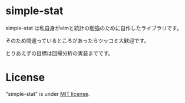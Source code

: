 # simple-stat

simple-stat は私自身がelmと統計の勉強のために自作したライブラリです。

そのため間違っているところがあったらツッコミ大歓迎です。

とりあえずの目標は回帰分析の実装までです。

# License

"simple-stat" is under [MIT license](https://en.wikipedia.org/wiki/MIT_License).